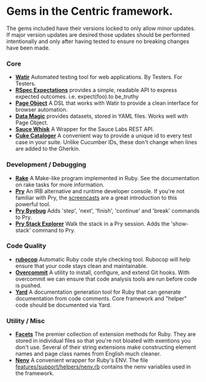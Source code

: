 <!--
# @markup markdown
# @title Gems in the Centric framework.
# 
-->
# Gems in the Centric framework.

The gems included have their versions locked to only allow minor updates. If major version updates are desired those updates should be performed intentionally and only after having tested to ensure no breaking changes have been made.

### Core
* **[Watir](https://rubygems.org/gems/watir/versions/5.0.0)** Automated testing tool for web applications. By Testers. For Testers.
* **[RSpec Expectations](https://rubygems.org/gems/rspec-expectations)** provides a simple, readable API to express expected outcomes. i.e. expect(foo).to be_truthy
* **[Page Object](https://rubygems.org/gems/page-object)** A DSL that works with Watir to provide a clean interface for browser automation.
* **[Data Magic](https://rubygems.org/gems/data_magic)** provides datasets, stored in YAML files. Works well with Page Object.
* **[Sauce Whisk](https://rubygems.org/gems/sauce_whisk)** A Wrapper for the Sauce Labs REST API.
* **[Cuke Cataloger](https://rubygems.org/gems/cuke_cataloger)** A convenient way to provide a unique id to every test case in your suite. Unlike Cucumber IDs, these don't change when lines are added to the Gherkin.
 
### Development / Debugging
* **[Rake](https://rubygems.org/gems/rake)** A Make-like program implemented in Ruby. See the documentation on rake tasks for more information. 
* **[Pry](https://rubygems.org/gems/pry)** An IRB alternative and runtime developer console.  If you're not familiar with Pry, the [screencasts](http://pryrepl.org/screencasts.html) are a great introduction to this powerful tool.
* **[Pry Byebug](https://rubygems.org/gems/pry-byebug)** Adds 'step', 'next', 'finish', 'continue' and 'break' commands to Pry.
* **[Pry Stack Explorer](https://rubygems.org/gems/pry-stack_explorer)** Walk the stack in a Pry session. Adds the 'show-stack' command to Pry.

### Code Quality
* **[rubocop](https://rubygems.org/gems/rubocop)** Automatic Ruby code style checking tool.  Rubocop will help ensure that your code stays clean and maintainable.
* **[Overcommit](https://rubygems.org/gems/overcommit)** A utility to install, configure, and extend Git hooks.  With overcommit we can ensure that code analysis tools are run before code is pushed.
* **[Yard](https://rubygems.org/gems/yard)** A documentation generation tool for Ruby that can generate documentation from code comments. Core framework and "helper" code should be documented via Yard.

### Utility / Misc 
* **[Facets](https://rubygems.org/gems/facets)** The premier collection of extension methods for Ruby. They are stored in individual files so that you're not bloated with exentions you don't use. Several of their string extensions make constructing element names and page class names from English much cleaner.
* **[Nenv](https://rubygems.org/gems/nenv)** A convenient wrapper for Ruby's ENV.  The file [features/support/helpers/nenv.rb](features/support/helpers/nenv.rb) contains the nenv variables used in the framework.